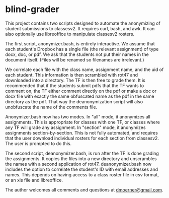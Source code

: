 # blind-grader

This project contains two scripts designed to automate the anonymizing
of student submissions to classesv2. It requires curl, bash, and
awk. It can also optionally use libreoffice to manipulate classesv2
rosters.

The first script, anonymizer.bash, is entirely interactive. We assume
that each student's Dropbox has a single file (the relevant
assignment) of type docx, doc, or pdf. We ask that the students not
put their names in the document itself. (Files will be renamed so
filenames are irrelevant.)

We correlate each file with the class name, assignment name, and the
uid of each student. This information is then scrambled with rot47 and
downloaded into a directory. The TF is then free to grade them. It is
recommended that if the students submit pdfs that the TF wants to
comment on, the TF either comment directly on the pdf or make a doc
or docx file with exactly the same obfuscated name as the pdf in the
same directory as the pdf. That way the deanonymization script will
also unobfuscate the name of the comments file.

Anonymizer.bash now has two modes. In "all" mode, it anonymizes all
assignments. This is appropriate for classes with one TF, or classes
where any TF will grade any assignment. In "section" mode, it
anonymizes assignments section-by-section. This is not fully
automated, and requires that the user download individual rosters for
each section from classesv2. The user is prompted to do this.

The second script, deanonymizer.bash, is run after the TF is done
grading the assignments. It copies the files into a new directory and
unscrambles the names with a second application of
rot47. deanonymizer.bash now includes the option to correlate the
student's ID with email addresses and names. This depends on having
access to a class roster file in csv format, or an xls file and
libreoffice.

The author welcomes all comments and questions at dmoerner@gmail.com.
